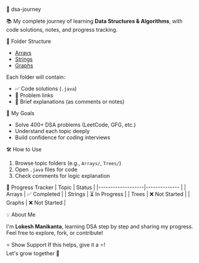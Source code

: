 🚀  dsa-journey

📚  My complete journey of learning **Data Structures & Algorithms**, with code solutions, notes, and progress tracking.

📁 Folder Structure
- [Arrays](./Arrays/)
- [Strings](./Strings/)
- [Graphs](./Graphs/)


Each folder will contain:
- ✅ Code solutions (`.java`)
- 📄 Problem links
- 🧠 Brief explanations (as comments or notes)

📌 My Goals
- Solve 400+ DSA problems (LeetCode, GFG, etc.)
- Understand each topic deeply
- Build confidence for coding interviews

🛠️ How to Use
1. Browse topic folders (e.g., `Arrays/`, `Trees/`)
2. Open `.java` files for code
3. Check comments for logic explanation

📅 Progress Tracker
| Topic             | Status         |
|-------------------|--------------  |
| Arrays            | ✅ Completed   |
| Strings           | ⏳ In Progress |
| Trees             | ❌ Not Started |
| Graphs            | ❌ Not Started |


💡 About Me

I'm **Lokesh Manikanta**, learning DSA step by step and sharing my progress.  
Feel free to explore, fork, or contribute!

⭐️ Show Support
If this helps, give it a ⭐️!  
Let's grow together 🚀


